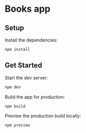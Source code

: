 # Books app

## Setup

Install the dependencies:

```bash
npm install
```

## Get Started

Start the dev server:

```bash
npm dev
```

Build the app for production:

```bash
npm build
```

Preview the production build locally:

```bash
npm preview
```
